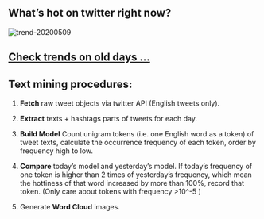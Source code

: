 ## What’s hot on twitter right now?

![trend-20200509][wordcloud]

[wordcloud]: https://raw.githubusercontent.com/xdqc/tweet-trend-everyday/master/word-cloud/trend-20200509.png?token=AF5V4P7ADR6KQBZ4CEDTNIK6AXRMU "trend-20200509"

## [Check trends on old days ...](https://github.com/xdqc/tweet-trend-everyday/tree/master/word-cloud)

## Text mining procedures:

1. **Fetch** raw tweet objects via twitter API (English tweets only).

2. **Extract** texts + hashtags parts of tweets for each day.

3. **Build Model** Count unigram tokens (i.e. one English word as a token) of tweet texts, calculate the occurrence frequency of each token, order by frequency high to low.

4. **Compare** today’s model and yesterday’s model. If today’s frequency of one token is higher than 2 times of yesterday’s frequency, which mean the hottiness of that word increased by more than 100%, record that token. (Only care about tokens with frequency >10^-5 )

5. Generate **Word Cloud** images.
